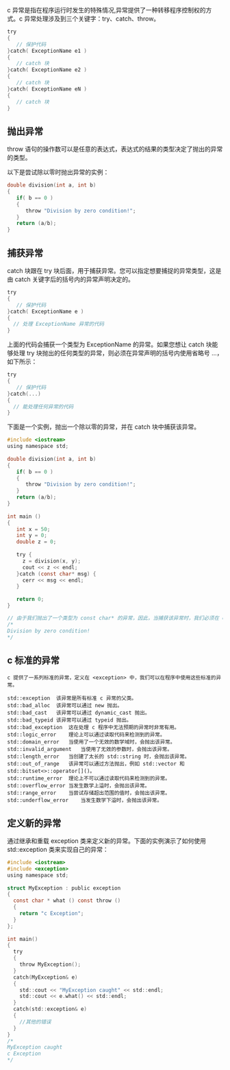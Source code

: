 c 异常是指在程序运行时发生的特殊情况,异常提供了一种转移程序控制权的方式。c 异常处理涉及到三个关键字：try、catch、throw。
```c
try
{
   // 保护代码
}catch( ExceptionName e1 )
{
   // catch 块
}catch( ExceptionName e2 )
{
   // catch 块
}catch( ExceptionName eN )
{
   // catch 块
}
```

## 抛出异常
throw 语句的操作数可以是任意的表达式，表达式的结果的类型决定了抛出的异常的类型。

以下是尝试除以零时抛出异常的实例：
```c
double division(int a, int b)
{
   if( b == 0 )
   {
      throw "Division by zero condition!";
   }
   return (a/b);
}
```

## 捕获异常
catch 块跟在 try 块后面，用于捕获异常。您可以指定想要捕捉的异常类型，这是由 catch 关键字后的括号内的异常声明决定的。
```c
try
{
   // 保护代码
}catch( ExceptionName e )
{
  // 处理 ExceptionName 异常的代码
}
```

上面的代码会捕获一个类型为 ExceptionName 的异常。如果您想让 catch 块能够处理 try 块抛出的任何类型的异常，则必须在异常声明的括号内使用省略号 ...，如下所示：
```c
try
{
   // 保护代码
}catch(...)
{
  // 能处理任何异常的代码
}
```


下面是一个实例，抛出一个除以零的异常，并在 catch 块中捕获该异常。
```c
#include <iostream>
using namespace std;
 
double division(int a, int b)
{
   if( b == 0 )
   {
      throw "Division by zero condition!";
   }
   return (a/b);
}
 
int main ()
{
   int x = 50;
   int y = 0;
   double z = 0;
 
   try {
     z = division(x, y);
     cout << z << endl;
   }catch (const char* msg) {
     cerr << msg << endl;
   }
 
   return 0;
}

// 由于我们抛出了一个类型为 const char* 的异常，因此，当捕获该异常时，我们必须在 catch 块中使用 const char*。当上面的代码被编译和执行时，它会产生下列结果：
/*
Division by zero condition!
*/
```

## c 标准的异常
```
c 提供了一系列标准的异常，定义在 <exception> 中，我们可以在程序中使用这些标准的异常。
```

```
std::exception	该异常是所有标准 c 异常的父类。
std::bad_alloc	该异常可以通过 new 抛出。
std::bad_cast	该异常可以通过 dynamic_cast 抛出。
std::bad_typeid	该异常可以通过 typeid 抛出。
std::bad_exception	这在处理 c 程序中无法预期的异常时非常有用。
std::logic_error	理论上可以通过读取代码来检测到的异常。
std::domain_error	当使用了一个无效的数学域时，会抛出该异常。
std::invalid_argument	当使用了无效的参数时，会抛出该异常。
std::length_error	当创建了太长的 std::string 时，会抛出该异常。
std::out_of_range	该异常可以通过方法抛出，例如 std::vector 和 std::bitset<>::operator[]()。
std::runtime_error	理论上不可以通过读取代码来检测到的异常。
std::overflow_error	当发生数学上溢时，会抛出该异常。
std::range_error	当尝试存储超出范围的值时，会抛出该异常。
std::underflow_error	当发生数学下溢时，会抛出该异常。
```

## 定义新的异常
通过继承和重载 exception 类来定义新的异常。下面的实例演示了如何使用 std::exception 类来实现自己的异常：
```c
#include <iostream>
#include <exception>
using namespace std;
 
struct MyException : public exception
{
  const char * what () const throw ()
  {
    return "c Exception";
  }
};
 
int main()
{
  try
  {
    throw MyException();
  }
  catch(MyException& e)
  {
    std::cout << "MyException caught" << std::endl;
    std::cout << e.what() << std::endl;
  }
  catch(std::exception& e)
  {
    //其他的错误
  }
}
/*
MyException caught
c Exception
*/
```

